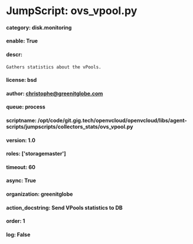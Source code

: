 
# JumpScript: ovs_vpool.py
        
#### category: disk.monitoring
#### enable: True
#### descr: 
```
Gathers statistics about the vPools.

```
#### license: bsd
#### author: christophe@greenitglobe.com
#### queue: process
#### scriptname: /opt/code/git.gig.tech/openvcloud/openvcloud/libs/agent-scripts/jumpscripts/collectors_stats/ovs_vpool.py
#### version: 1.0
#### roles: ['storagemaster']
#### timeout: 60
#### async: True
#### organization: greenitglobe
#### action_docstring: Send VPools statistics to DB
#### order: 1
#### log: False